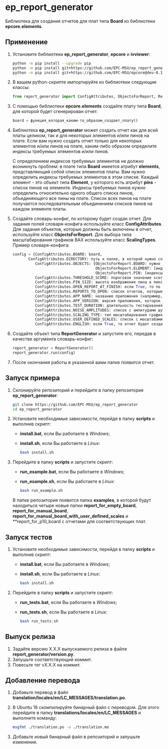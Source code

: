 # ep_report_generator
Библиотека для создания отчетов для плат типа **Board** из библиотеки **epcore.elements**.

## Применение

1. Установите библиотеки **ep_report_generator**, **epcore** и **ivviewer**:

   ```bash
   python -m pip install --upgrade pip
   python -m pip install git+https://github.com/EPC-MSU/ep_report_generator
   python -m pip install git+https://github.com/EPC-MSU/epcore@dev-0.1 git+https://github.com/EPC-MSU/ivviewer@dev-0.1
   ```

2. В вашем python-скрипте импортируйте из библиотеки следующие классы:

   ```python
   from report_generator import ConfigAttributes, ObjectsForReport, ReportGenerator, ScalingTypes
   ```

3. С помощью библиотеки **epcore.elements** создайте плату типа **Board**, для которой будет сгенерирован отчет:

   ```python
   board = функция_которая_каким-то_образом_создает_плату()
   ```
   
4. Библиотека **ep_report_generator** может создать отчет как для всей платы целиком, так и для некоторых элементов и/или пинов на плате. Если вам нужно создать отчет только для некоторых элементов и/или пинов на плате, каким-либо образом определите индексы требуемых элементов и/или пинов.

   С определением индексов требуемых элементов не должно возникнуть проблем: в плате типа **Board** имеется атрибут **elements**, представляющий собой список элементов платы. Вам нужно определить индексы требуемых элементов в этом списке. Каждый элемент - это объект типа **Element**, у которого есть атрибут **pins** - список пинов на элементе. Индексы требуемых пинов нужно определить относительно одного общего списка пинов, объединяющего все пины на плате. Список всех пинов на плате получается последовательным объединением списков пинов на каждом элементе платы.

5. Создайте словарь-конфиг, по которому будет создан отчет. Для задания полей словаря-конфига используйте класс **ConfigAttributes**. Для задания объектов, которые должны быть включены в отчет, используйте класс **ObjectsForReport**. Для выбора типа масштабирования графиков ВАХ используйте класс **ScalingTypes**. Пример словаря-конфига:

   ```python
   config = {ConfigAttributes.BOARD: board,
   		  ConfigAttributes.DIRECTORY: путь к папке, в которой нужно сохранить отчет,
             ConfigAttributes.OBJECTS: {ObjectsForReport.BOARD: нужно ли создать отчет для всей платы целиком True или False,
                                        ObjectsForReport.ELEMENT: [индексы элементов, которые должны быть включены в отчет],
                                        ObjectsForReport.PIN: [индексы пинов, которые должны быть включены в отчет]},
             ConfigAttributes.THRESHOLD_SCORE: пороговое значение score,
             ConfigAttributes.PIN_SIZE: высота изображения пина в пикселях для отчета,
             ConfigAttributes.OPEN_REPORT_AT_FINISH: если True, то по завершении создания отчета отчет будет открыт,
             ConfigAttributes.REPORTS_TO_OPEN: список отчетов, которые нужно открыть в браузере по завершении создания отчетов,
             ConfigAttributes.APP_NAME: название приложения (например, EyePoint P10), которое использует генератор отчетов,
             ConfigAttributes.APP_VERSION: версия приложения, которое использует генератор отчетов,
             ConfigAttributes.TEST_DURATION: длительность тестирования (тип значения datetime.timedelta),
             ConfigAttributes.NOISE_AMPLITUDES: список с амлитудами шумов графиков ВАХ,
             ConfigAttributes.SCALING_TYPE: тип масштабирования графиков ВАХ (например, ScalingTypes.EYEPOINT_P10),
             ConfigAttributes.USER_DEFINED_SCALES: список с масштабами графиков ВАХ, если ConfigAttributes.SCALING_TYPE == ScalingTypes.USER_DEFINED,
             ConfigAttributes.ENGLISH: если True, то отчет будет создан на английском языке}
   ```
   
6. Создайте объект типа **ReportGenerator** и запустите его, передав в качестве аргумента словарь-конфиг:

   ```python
   report_generator = ReportGenerator()
   report_generator.run(config)
   ```

7. После окончания работы в указанной вами папке появится отчет.

## Запуск примера

1. Склонируйте репозиторий и перейдите в папку репозитория **ep_report_generator**:

   ```bash
   git clone https://github.com/EPC-MSU/ep_report_generator
   cd ep_report_generator
   ```

2. Установите необходимые зависимости, перейдя в папку **scripts** и выполнив скрипт:

   - **install.bat**, если Вы работаете в *Windows*;

   - **install.sh**, если Вы работаете в *Linux*:

     ```bash
     bash install.sh
     ```

3. Перейдите в папку **scripts** и запустите скрипт:

   - **run_example.bat**, если Вы работаете в *Windows*;

   - **run_example.sh**, если Вы работаете в *Linux*:

     ```bash
     bash run_example.sh
     ```

   В папке репозитория появится папка **examples**, в которой будут находиться четыре новые папки **report_for_empty_board**, **report_for_manual_board**, **report_for_manual_board_with_user_defined_scales** и **report_for_p10_board с отчетами для соответствующих плат.

## Запуск тестов

1. Установите необходимые зависимости, перейдя в папку **scripts** и выполнив скрипт:

   - **install.bat**, если Вы работаете в *Windows*;

   - **install.sh**, если Вы работаете в *Linux*:

     ```bash
     bash install.sh
     ```

2. Перейдите в папку **scripts** и запустите скрипт:

   - **run_tests.bat**, если Вы работаете в *Windows*;

   - **run_tests.sh**, если Вы работаете в *Linux*:

     ```bash
     bash run_tests.sh
     ```

## Выпуск релиза

1. Задайте версию X.X.X выпускаемого релиза в файле **report_generator/version.py**.
2. Запушьте соответствующий коммит.
3. Повесьте тег vX.X.X на коммит.

## Добавление перевода

1. Добавьте перевод в файл **translation/locales/en/LC_MESSAGES/translation.po**.

2. В Ubuntu 18 скомпилируйте бинарный файл с переводом. Для этого перейдите в папку **translations/locales/en/LC_MESSAGES** и выполните команду:

   ```bash
   msgfmt ./translation.po -o ./translation.mo
   ```

3. Добавьте новый бинарный файл в репозиторий и запушьте изменения.

